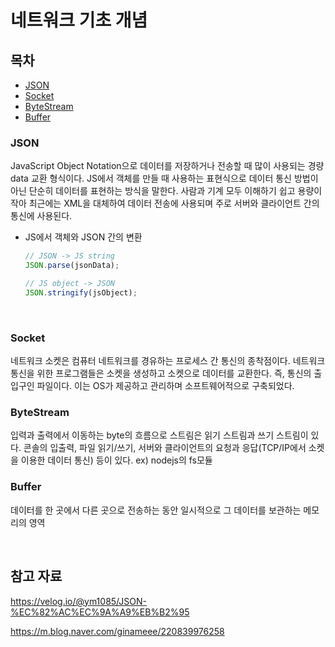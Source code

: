 # 네트워크 기초 개념

## 목차

- [JSON](#json)
- [Socket](#socket)
- [ByteStream](#bytestream)
- [Buffer](#buffer)

### JSON

JavaScript Object Notation으로 데이터를 저장하거나 전송할 때 많이 사용되는 경량 data 교환 형식이다. JS에서 객체를 만들 때 사용하는 표현식으로 데이터 통신 방법이 아닌 단순히 데이터를 표현하는 방식을 말한다. 사람과 기계 모두 이해하기 쉽고 용량이 작아 최근에는 XML을 대체하여 데이터 전송에 사용되며 주로 서버와 클라이언트 간의 통신에 사용된다.

- JS에서 객체와 JSON 간의 변환
  ```js
  // JSON -> JS string
  JSON.parse(jsonData);

  // JS object -> JSON
  JSON.stringify(jsObject);
  ```

<br>

### Socket

네트워크 소켓은 컴퓨터 네트워크를 경유하는 프로세스 간 통신의 종착점이다. 네트워크 통신을 위한 프로그램들은 소켓을 생성하고 소켓으로 데이터를 교환한다. 즉, 통신의 출입구인 파일이다. 이는 OS가 제공하고 관리하며 소프트웨어적으로 구축되었다.


### ByteStream

입력과 출력에서 이동하는 byte의 흐름으로 스트림은 읽기 스트림과 쓰기 스트림이 있다. 콘솔의 입출력, 파일 읽기/쓰기, 서버와 클라이언트의 요청과 응답(TCP/IP에서 소켓을 이용한 데이터 통신) 등이 있다. ex) nodejs의 fs모듈


### Buffer

데이터를 한 곳에서 다른 곳으로 전송하는 동안 일시적으로 그 데이터를 보관하는 메모리의 영역

<br>

## 참고 자료

https://velog.io/@ym1085/JSON-%EC%82%AC%EC%9A%A9%EB%B2%95

https://m.blog.naver.com/ginameee/220839976258